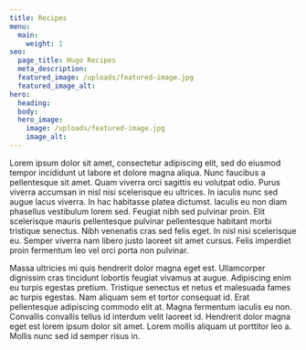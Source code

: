 ```yaml
---
title: Recipes
menu:
  main:
    weight: 1
seo:
  page_title: Hugo Recipes
  meta_description:
  featured_image: /uploads/featured-image.jpg
  featured_image_alt:
hero:
  heading:
  body:
  hero_image:
    image: /uploads/featured-image.jpg
    image_alt:
---
```


Lorem ipsum dolor sit amet, consectetur adipiscing elit, sed do eiusmod tempor incididunt ut labore et dolore magna aliqua. Nunc faucibus a pellentesque sit amet. Quam viverra orci sagittis eu volutpat odio. Purus viverra accumsan in nisl nisi scelerisque eu ultrices. In iaculis nunc sed augue lacus viverra. In hac habitasse platea dictumst. Iaculis eu non diam phasellus vestibulum lorem sed. Feugiat nibh sed pulvinar proin. Elit scelerisque mauris pellentesque pulvinar pellentesque habitant morbi tristique senectus. Nibh venenatis cras sed felis eget. In nisl nisi scelerisque eu. Semper viverra nam libero justo laoreet sit amet cursus. Felis imperdiet proin fermentum leo vel orci porta non pulvinar.

Massa ultricies mi quis hendrerit dolor magna eget est. Ullamcorper dignissim cras tincidunt lobortis feugiat vivamus at augue. Adipiscing enim eu turpis egestas pretium. Tristique senectus et netus et malesuada fames ac turpis egestas. Nam aliquam sem et tortor consequat id. Erat pellentesque adipiscing commodo elit at. Magna fermentum iaculis eu non. Convallis convallis tellus id interdum velit laoreet id. Hendrerit dolor magna eget est lorem ipsum dolor sit amet. Lorem mollis aliquam ut porttitor leo a. Mollis nunc sed id semper risus in.
